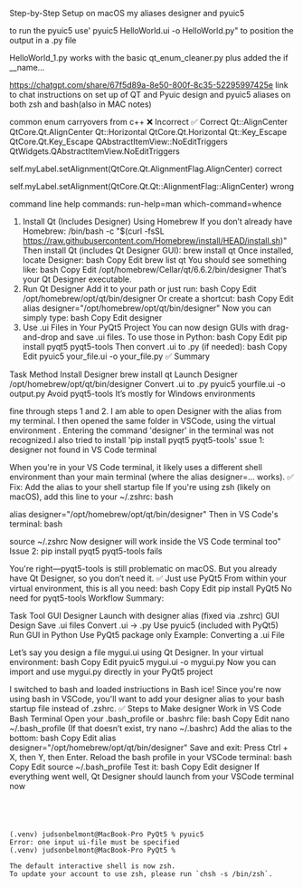 Step-by-Step Setup on macOS
my aliases  designer and pyuic5

to run the pyuic5 use' pyuic5 HelloWorld.ui -o HelloWorld.py" to position the output in a .py file

HelloWorld_1.py works with the basic qt_enum_cleaner.py plus added the if __name...

https://chatgpt.com/share/67f5d89a-8e50-800f-8c35-52295997425e link to chat instructions on set up of QT and Pyuic design and pyuic5 aliases on both zsh and bash(also in MAC notes)

common enum  carryovers from c++
❌ Incorrect	            ✅ Correct
Qt::AlignCenter     	QtCore.Qt.AlignCenter
Qt::Horizontal	        QtCore.Qt.Horizontal
Qt::Key_Escape	        QtCore.Qt.Key_Escape
QAbstractItemView::NoEditTriggers	QtWidgets.QAbstractItemView.NoEditTriggers

self.myLabel.setAlignment(QtCore.Qt.AlignmentFlag.AlignCenter) correct

self.myLabel.setAlignment(QtCore.Qt.Qt::AlignmentFlag::AlignCenter) wrong


command line help commands:   run-help=man
                            which-command=whence





1. Install Qt (Includes Designer) Using Homebrew
If you don’t already have Homebrew:
/bin/bash -c "$(curl -fsSL https://raw.githubusercontent.com/Homebrew/install/HEAD/install.sh)"
Then install Qt (includes Qt Designer GUI): brew install qt
Once installed, locate Designer:
bash
Copy
Edit
brew list qt
You should see something like:
bash
Copy
Edit
/opt/homebrew/Cellar/qt/6.6.2/bin/designer
That’s your Qt Designer executable.
2. Run Qt Designer
Add it to your path or just run:
bash
Copy
Edit
/opt/homebrew/opt/qt/bin/designer
Or create a shortcut:
bash
Copy
Edit
alias designer="/opt/homebrew/opt/qt/bin/designer"
Now you can simply type:
bash
Copy
Edit
designer
3. Use .ui Files in Your PyQt5 Project
You can now design GUIs with drag-and-drop and save .ui files. To use those in Python:
bash
Copy
Edit
pip install pyqt5 pyqt5-tools
Then convert .ui to .py (if needed):
bash
Copy
Edit
pyuic5 your_file.ui -o your_file.py
✅ Summary

Task	Method
Install Designer	brew install qt
Launch Designer	/opt/homebrew/opt/qt/bin/designer
Convert .ui to .py	pyuic5 yourfile.ui -o output.py
Avoid pyqt5-tools	It’s mostly for Windows environments

fine through steps 1 and 2.  I am able to open Designer with the alias from my terminal.   I then opened the same folder in VSCode, using the virtual environment . Entering the command 'designer' in the terminal was not recognized.I also tried to install 'pip install pyqt5 pyqt5-tools' 
ssue 1: designer not found in VS Code terminal

When you're in your VS Code terminal, it likely uses a different shell environment than your main terminal (where the alias designer=... works).
✅ Fix: Add the alias to your shell startup file
If you're using zsh (likely on macOS), add this line to your ~/.zshrc:
bash

alias designer="/opt/homebrew/opt/qt/bin/designer"
Then in VS Code's terminal:
bash

source ~/.zshrc
Now designer will work inside the VS Code terminal too"
Issue 2: pip install pyqt5 pyqt5-tools fails

You're right—pyqt5-tools is still problematic on macOS. But you already have Qt Designer, so you don’t need it.
✅ Just use PyQt5
From within your virtual environment, this is all you need:
bash
Copy
Edit
pip install PyQt5
No need for pyqt5-tools
Workflow Summary:

Task	            Tool
GUI Designer	    Launch with designer alias (fixed via .zshrc)
GUI Design	        Save .ui files
Convert .ui → .py	Use pyuic5 (included with PyQt5)
Run GUI in Python	Use PyQt5 package only
Example: Converting a .ui File

Let’s say you design a file mygui.ui using Qt Designer.
In your virtual environment:
bash
Copy
Edit
pyuic5 mygui.ui -o mygui.py
Now you can import and use mygui.py directly in your PyQt5 project


I switched to bash and loaded instriuctions in Bash
ice! Since you're now using bash in VSCode, you'll want to add your designer alias to your bash startup file instead of .zshrc.
✅ Steps to Make designer Work in VS Code Bash Terminal
Open your .bash_profile or .bashrc file:
bash
Copy
Edit
nano ~/.bash_profile
(If that doesn’t exist, try nano ~/.bashrc)
Add the alias to the bottom:
bash
Copy
Edit
alias designer="/opt/homebrew/opt/qt/bin/designer"
Save and exit: Press Ctrl + X, then Y, then Enter.
Reload the bash profile in your VSCode terminal:
bash
Copy
Edit
source ~/.bash_profile
Test it:
bash
Copy
Edit
designer
If everything went well, Qt Designer should launch from your VSCode terminal now

~~~~~~~ CREATED ALIASES FOR ZSH FOR PYUIC5




(.venv) judsonbelmont@MacBook-Pro PyQt5 % pyuic5
Error: one input ui-file must be specified
(.venv) judsonbelmont@MacBook-Pro PyQt5 % 

The default interactive shell is now zsh.
To update your account to use zsh, please run `chsh -s /bin/zsh`.